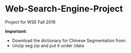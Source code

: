 # Web-Search-Engine-Project
Project for WSE Fall 2016

**Important:**
- Download the dictionary for Chinese Segmentation from: 
- Unzip seg.zip and put it under /data
